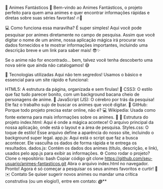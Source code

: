🎌 Animes Fantásticos 🎌
Bem-vindo ao Animes Fantásticos, o projeto perfeito para quem ama animes e quer encontrar informações rápidas e diretas sobre suas séries favoritas! 🔥🍥

💻 Como funciona essa maravilha?
É super simples! Aqui você pode pesquisar por animes diretamente no campo de pesquisa. Assim que você digitar o nome de um anime, nossa aplicação mágica irá procurar nos dados fornecidos e te mostrar informações importantes, incluindo uma descrição breve e um link para saber mais! 😎✨

Se o anime não for encontrado... bem, talvez você tenha descoberto uma nova série que ainda não catalogamos! 😅

🚀 Tecnologias utilizadas
Aqui não tem segredos! Usamos o básico e essencial para um site rápido e funcional:

HTML5: A estrutura da página, organizada e sem firulas! 📄
CSS3: O estilo que faz tudo parecer bonito, com um background bacana cheio de personagens de anime. 🎨
JavaScript (JS): O cérebro por trás da pesquisa! Ele faz o trabalho sujo de buscar os animes que você digitar. 🧠
GitHub: Porque todo projeto precisa estar online, não é? 💻
Wikipedia: Usada como fonte externa para mais informações sobre os animes. 🔗
📂 Estrutura do projeto
index.html: Aqui é onde a mágica acontece! O arquivo principal da nossa aplicação, onde está o layout e a área de pesquisa.
Styles.css: O toque de estilo! Esse arquivo define a aparência do nosso site, incluindo o background super legal.
app.js: Aqui está o script que faz a busca acontecer. Ele vasculha os dados de forma rápida e te entrega os resultados.
dados.js: Contém os dados dos animes (título, descrição, e link), usados pelo app.js para exibir as informações.
⚙️ Como rodar o projeto?
Clone o repositório:
bash
Copiar código
git clone https://github.com/seu-usuario/animes-fantasticos.git
Abra o arquivo index.html no navegador.
Pronto! Agora é só começar a pesquisar os seus animes favoritos e curtir! 🍿
✉️ Contato
Se quiser sugerir novos animes ou mandar uma crítica construtiva (ou um elogio!), entre em contato: *********@***********
